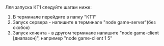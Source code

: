 Лля запуска КТ1 следуйте шагам ниже:
1. В терминале перейдите в папку "КТ1"
2. Запуск сервера - напишите в терминале "node game-server"(без скобок)
3. Запуск клиента - в другом терминале напишите "node game-client [диапазон]", например "node game-client 1 5"

